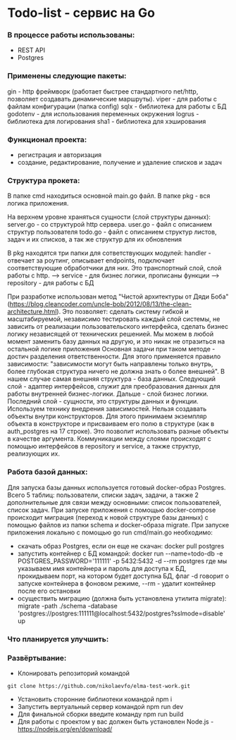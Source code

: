 # Todo-list - сервис на Go

### В процессе работы использованы:

- REST API
- Postgres

### Применены следующие пакеты:

gin - http фреймворк (работает быстрее стандартного net/http, позволяет создавать динамические маршруты).
viper - для работы с файлам конфигурации (папка config)
sqlx - библиотека для работы с БД
godotenv - для использования переменных окружения
logrus - библиотека для логирования
sha1 - библиотека для хэширования

### Функционал проекта:

- регистрация и авторизация
- создание, редактирование, получение и удаление списков и задач

### Структура прокета:

В папке cmd находиться основной main.go файл.
В папке pkg - вся логика приложения.

На верхнем уровне храняться сущности (слой структуры данных):
server.go - со структурой http сервера.
user.go - файл с описанием структур пользователя
todo.go - файл с описанием структур листов, задач и их списков, а так же структур для их обновления

В pkg находятся три папки для сответствующих модулей:
handler - отвечает за роутинг, описывает endpoints, подключает соответствующие обработчики для них. Это транспортный слой, слой работы с http.
-->
service - для бизнес логики, прописаны функции
-->
repository - для работы с БД

При разработке использован метод "Чистой архитектуры от Дяди Боба" (https://blog.cleancoder.com/uncle-bob/2012/08/13/the-clean-architecture.html). Это позволяет: сделать систему гибкой и масштабируемой, независимо тестировать каждый слой системы, не зависить от реализации пользовательского интерфейса, сделать бизнес логику независящей от технических решенией.
Мы можем в любой момент заменить базу данных на другую, и это никак не отразиться на остальной логике приложения
Основная задачи при таком методе - достич разделения ответственности. Для этого применяется правило зависимости: "зависимости могут быть направлены только внутрь, более глубокая структура ничего не должна знать о более внешней".
В нашем случае самая внешняя структура - база данных. Следующий слой - адаптер интерфейсов, служит для преобразования данных для работы внутренней бизнес-логики. Дальше - слой бизнес логики. Последний слой - сущности, это структуры данных и функции.
Используем технику внедрения зависимостей.
Нельзя создавать объекты внутри конструкторов. Для этого принимаем экземпляр объекта в конструкторе и присваиваем его полю в структуре (как в auth_postgres на 17 строке). Это позволит использовать разные объекты в качестве аргумента.
Коммуникации между слоями происходят с помощью интерфейсов в repository и service, а также структур, реализующих их.

### Работа базой данных:

Для запуска базы данных используется готовый docker-образ Postgres.
Всего 5 таблиц: пользователи, списки задач, задачи, а также 2 дополнительные для связи между основными: список пользователей, список задач.
При запуске приложения с помощью docker-compose происходит миграция (переход к новой структуре базы данных) с помощью файлов из папки schema и docker-образа migrate.
При запуске приложения локально с помощью go run cmd/main.go необходимо:

- скачать образ Postgres, если он еще не скачан:
  docker pull postgres
- запустить контейнер с БД командой:
  docker run --name=todo-db -e POSTGRES_PASSWORD='111111' -p 5432:5432 -d --rm postgres
  где мы указываем имя контейнера и пароль для доступа к БД, прокидываем порт, на котором будет доступна БД, флаг -d говорит о запуске контейнера в фоновом режиме, --rm - удалит контейнер после его остановки
- осуществить миграцию (должна быть установлена утилита migrate):
  migrate -path ./schema -database 'postgres://postgres:111111@localhost:5432/postgres?sslmode=disable' up

### Что планируется улучшить:

### Развёртывание:

- Клонировать репозиторий командой

```
git clone https://github.com/nikolaevfo/elma-test-work.git
```

- Установить сторонние библиотеки командой npm i
- Запустить вертуальный сервер командой npm run dev
- Для финальной сборки введите команду npm run build
- Для работы с проектом у вас должен быть установлен Node.js - https://nodejs.org/en/download/
